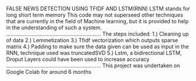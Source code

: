 FALSE NEWS DETECTION USING TFIDF AND LSTM(RNN)
LSTM stands for long short term memory
This code may not superseed other techniques that are currently in the field of Machine learning, but it is provided to help in the understanding of such a system.
...............................................................
The steps included:
1.) Cleaning up of data
2.) Lemmetization
3.) Tfidf vectorization which outputs sparse matrix 
4.) Padding to make sure the data given can be used as input in the RNN, technique used was truncatedSVD
5.) Lstm, a bidirectional LSTM, Droput Layers could have been used to increase accuracy
...............................................................
This project was undertaken on Google Colab for around 6 months
